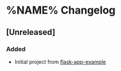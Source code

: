 # %NAME% Changelog

## [Unreleased]

### Added

- Initial project from [flask-app-example](https://github.com/garyjyao/flask-app-example)
